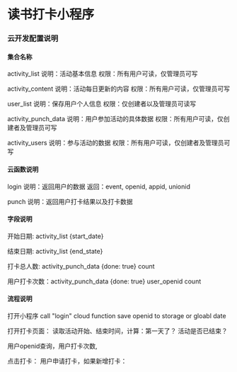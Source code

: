 # 读书打卡小程序

### 云开发配置说明

#### 集合名称

activity_list 
说明：活动基本信息
权限：所有用户可读，仅管理员可写

activity_content
说明：活动每日更新的内容
权限：所有用户可读，仅管理员可写

user_list
说明：保存用户个人信息
权限：仅创建者以及管理员可读写

activity_punch_data
说明：用户参加活动的具体数据
权限：所有用户可读，仅创建者及管理员可写

activity_users
说明：参与活动的数据
权限：所有用户可读，仅创建者及管理员可写

#### 云函数说明

login
说明：返回用户的数据
返回：event, openid, appid, unionid

punch
说明：返回用户打卡结果以及打卡数据

#### 字段说明

开始日期: activity_list {start_date}

结束日期: activity_list {end_state}

打卡总人数:  activity_punch_data {done: true} count

用户打卡次数：activity_punch_data {done: true} user_openid count

#### 流程说明

打开小程序
  call "login" cloud function
  save openid to storage or gloabl date

打开打卡页面：
  读取活动开始、结束时间，计算：第一天了？ 活动是否已结束？
  
  用户openid查询，用户打卡次数,

点击打卡：
  用户申请打卡，如果新增打卡：




